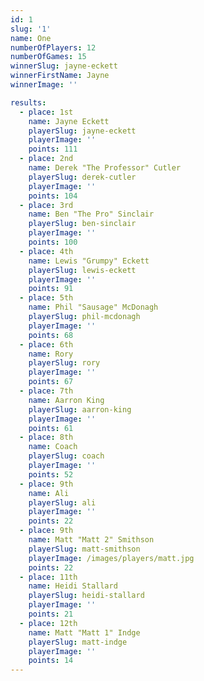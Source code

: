 ```yaml
---
id: 1
slug: '1'
name: One
numberOfPlayers: 12
numberOfGames: 15
winnerSlug: jayne-eckett
winnerFirstName: Jayne
winnerImage: ''

results:
  - place: 1st
    name: Jayne Eckett
    playerSlug: jayne-eckett
    playerImage: ''
    points: 111
  - place: 2nd
    name: Derek "The Professor" Cutler
    playerSlug: derek-cutler
    playerImage: ''
    points: 104
  - place: 3rd
    name: Ben "The Pro" Sinclair
    playerSlug: ben-sinclair
    playerImage: ''
    points: 100
  - place: 4th
    name: Lewis "Grumpy" Eckett
    playerSlug: lewis-eckett
    playerImage: ''
    points: 91
  - place: 5th
    name: Phil "Sausage" McDonagh
    playerSlug: phil-mcdonagh
    playerImage: ''
    points: 68
  - place: 6th
    name: Rory
    playerSlug: rory
    playerImage: ''
    points: 67
  - place: 7th
    name: Aarron King
    playerSlug: aarron-king
    playerImage: ''
    points: 61
  - place: 8th
    name: Coach
    playerSlug: coach
    playerImage: ''
    points: 52
  - place: 9th
    name: Ali
    playerSlug: ali
    playerImage: ''
    points: 22
  - place: 9th
    name: Matt "Matt 2" Smithson
    playerSlug: matt-smithson
    playerImage: /images/players/matt.jpg
    points: 22
  - place: 11th
    name: Heidi Stallard
    playerSlug: heidi-stallard
    playerImage: ''
    points: 21
  - place: 12th
    name: Matt "Matt 1" Indge
    playerSlug: matt-indge
    playerImage: ''
    points: 14
---
```

